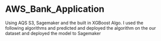 # AWS_Bank_Application
Using AQS S3, Sagemaker and the built in XGBoost Algo. I used the following algorithms and predicted and deployed the algorithm on the  our dataset and deployed the model to Sagemaker
